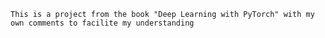     This is a project from the book "Deep Learning with PyTorch" with my own comments to facilite my understanding
